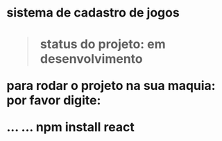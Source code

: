 <h1>sistema de cadastro de jogos<h1>

>status do projeto: em desenvolvimento

para rodar o projeto na sua maquia: por favor digite:

...
...
npm install react
